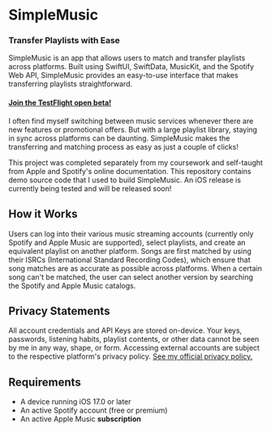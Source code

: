 # SimpleMusic

### Transfer Playlists with Ease
SimpleMusic is an app that allows users to match and transfer playlists across platforms. Built using SwiftUI, SwiftData, MusicKit, and the Spotify Web API, SimpleMusic provides an easy-to-use interface that makes transferring playlists straightforward.

#### [Join the TestFlight open beta!](https://testflight.apple.com/join/SUgkyY4I)

I often find myself switching between music services whenever there are new features or promotional offers. But with a large playlist library, staying in sync across platforms can be daunting. SimpleMusic makes the transferring and matching process as easy as just a couple of clicks!

This project was completed separately from my coursework and self-taught from Apple and Spotify's online documentation. This repository contains demo source code that I used to build SimpleMusic. An iOS release is currently being tested and will be released soon!

## How it Works
Users can log into their various music streaming accounts (currently only Spotify and Apple Music are supported), select playlists, and create an equivalent playlist on another platform. Songs are first matched by using their ISRCs (International Standard Recording Codes), which ensure that song matches are as accurate as possible across platforms. When a certain song can't be matched, the user can select another version by searching the Spotify and Apple Music catalogs.

## Privacy Statements
All account credentials and API Keys are stored on-device. Your keys, passwords, listening habits, playlist contents, or other data cannot be seen by me in any way, shape, or form. Accessing external accounts are subject to the respective platform's privacy policy. [See my official privacy policy.](https://www.jhg.app/privacy)

## Requirements
- A device running iOS 17.0 or later
- An active Spotify account (free or premium)
- An active Apple Music **subscription**
